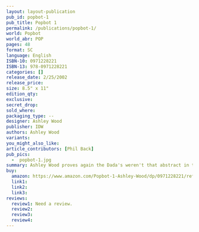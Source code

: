 ```yaml
---
layout: layout-publication
pub_id: popbot-1
pub_title: Popbot 1
permalink: /publications/popbot-1/
world: Popbot
world_abr: POP
pages: 48
format: SC
language: English
ISBN-10: 0971228221
ISBN-13: 978-0971228221
categories: []
release_date: 2/25/2002
release_price: 
size: 8.5" x 11"
edition_qty: 
exclusive: 
secret_drop:
sold_where: 
packaging_type: --
designer: Ashley Wood
publisher: IDW
authors: Ashley Wood
variants:
you_might_also_like: 
article_contributors: [Phil Back]
pub_pics: 
  -  popbot-1.jpg
summary: Ashley Wood proves again the Dada's weren't that abstract in their approach to a story! Take a cat, a robot, and Andy Warhol; mix in haunted houses, sexy girls, and an undersea conversation pod. What do you have? The first issue of PopBot! Written and drawn by Ashley Wood, the popular artist of X-Men, Hellspawn, and WildStorm's upcoming Automatic Kafka. PopBot is printed in a large format and has 48 beautiful pages! PopBot also features guest artists and writers. - From Amazon
buy:
  amazon: https://www.amazon.com/Popbot-1-Ashley-Wood/dp/0971228221/ref=tmm_pap_title_5?_encoding=UTF8&qid=&sr=
  link1: 
  link2: 
  link3: 
reviews:
  review1: Need a review.
  review2:
  review3:
  review4:
---
```

<p></p>